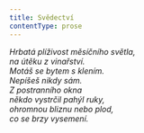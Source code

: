```yaml
---
title: Svědectví
contentType: prose
---
```


<section>

_Hrbatá plíživost měsíčního světla,  
na útěku z vinařství.  
Motáš se bytem s klením.  
Nepíšeš nikdy sám.  
Z postranního okna  
někdo vystrčil pahýl ruky,  
ohromnou bliznu nebo plod,  
co se brzy vysemení._

</section>
